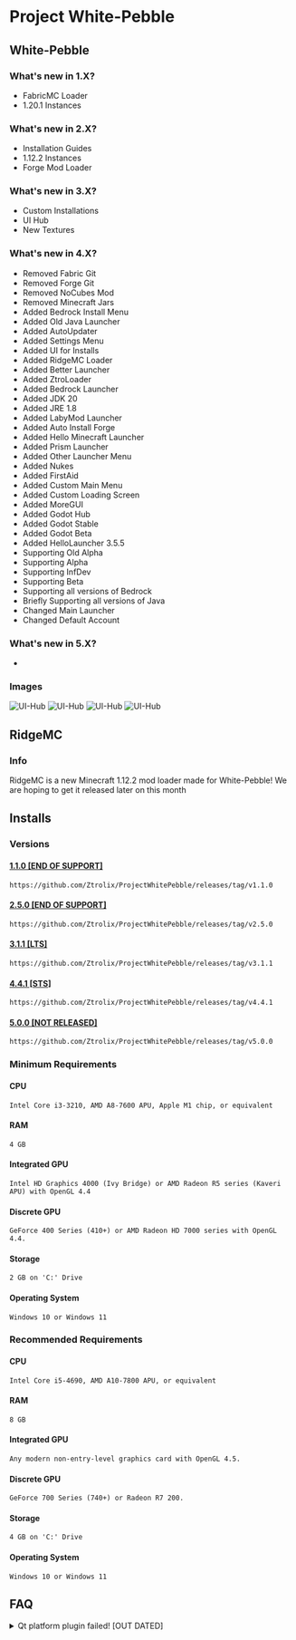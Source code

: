 # Project White-Pebble
## White-Pebble

### What's new in 1.X?

- FabricMC Loader
- 1.20.1 Instances

### What's new in 2.X?

- Installation Guides
- 1.12.2 Instances
- Forge Mod Loader

### What's new in 3.X?

- Custom Installations
- UI Hub
- New Textures

### What's new in 4.X?

- Removed Fabric Git
- Removed Forge Git
- Removed NoCubes Mod
- Removed Minecraft Jars
- Added Bedrock Install Menu
- Added Old Java Launcher
- Added AutoUpdater
- Added Settings Menu
- Added UI for Installs
- Added RidgeMC Loader
- Added Better Launcher
- Added ZtroLoader
- Added Bedrock Launcher
- Added JDK 20
- Added JRE 1.8
- Added LabyMod Launcher
- Added Auto Install Forge
- Added Hello Minecraft Launcher
- Added Prism Launcher
- Added Other Launcher Menu
- Added Nukes
- Added FirstAid
- Added Custom Main Menu
- Added Custom Loading Screen
- Added MoreGUI
- Added Godot Hub
- Added Godot Stable
- Added Godot Beta
- Added HelloLauncher 3.5.5
- Supporting Old Alpha 
- Supporting Alpha
- Supporting InfDev
- Supporting Beta
- Supporting all versions of Bedrock
- Briefly Supporting all versions of Java
- Changed Main Launcher
- Changed Default Account

### What's new in 5.X?

-

### Images

![UI-Hub](https://github.com/Ztrolix/ProjectWhitePebble/blob/main/ui-hub.png?raw=true)
![UI-Hub](https://github.com/Ztrolix/ProjectWhitePebble/blob/main/java.png?raw=true)
![UI-Hub](https://github.com/Ztrolix/ProjectWhitePebble/blob/main/old-java.png?raw=true)
![UI-Hub](https://github.com/Ztrolix/ProjectWhitePebble/blob/main/bedrock.png?raw=true)

## RidgeMC
### Info
RidgeMC is a new Minecraft 1.12.2 mod loader made for White-Pebble!
We are hoping to get it released later on this month

## Installs

### Versions
#### [1.1.0 [END OF SUPPORT]](https://github.com/Ztrolix/ProjectWhitePebble/releases/tag/v1.1.0)
    https://github.com/Ztrolix/ProjectWhitePebble/releases/tag/v1.1.0
#### [2.5.0 [END OF SUPPORT]](https://github.com/Ztrolix/ProjectWhitePebble/releases/tag/v2.5.0)
    https://github.com/Ztrolix/ProjectWhitePebble/releases/tag/v2.5.0
#### [3.1.1 [LTS]](https://github.com/Ztrolix/ProjectWhitePebble/releases/tag/v3.1.1)
    https://github.com/Ztrolix/ProjectWhitePebble/releases/tag/v3.1.1
#### [4.4.1 [STS]](https://github.com/Ztrolix/ProjectWhitePebble/releases/tag/v4.4.1)
    https://github.com/Ztrolix/ProjectWhitePebble/releases/tag/v4.4.1
#### [5.0.0 [NOT RELEASED]](https://github.com/Ztrolix/ProjectWhitePebble/releases/tag/v5.0.0)
    https://github.com/Ztrolix/ProjectWhitePebble/releases/tag/v5.0.0

### Minimum Requirements	

#### CPU
    Intel Core i3-3210, AMD A8-7600 APU, Apple M1 chip, or equivalent
#### RAM
    4 GB
#### Integrated GPU
    Intel HD Graphics 4000 (Ivy Bridge) or AMD Radeon R5 series (Kaveri APU) with OpenGL 4.4
#### Discrete GPU   
    GeForce 400 Series (410+) or AMD Radeon HD 7000 series with OpenGL 4.4.
#### Storage
    2 GB on 'C:' Drive
#### Operating System
    Windows 10 or Windows 11

### Recommended Requirements	

#### CPU
    Intel Core i5-4690, AMD A10-7800 APU, or equivalent
#### RAM
    8 GB
#### Integrated GPU
    Any modern non-entry-level graphics card with OpenGL 4.5.
#### Discrete GPU   
    GeForce 700 Series (740+) or Radeon R7 200.
#### Storage
    4 GB on 'C:' Drive
#### Operating System
    Windows 10 or Windows 11

## FAQ

<details>
<summary>Qt platform plugin failed! [OUT DATED]</summary>

##### Output
This application failed to start because it could not find or load the Qt platform plugin "windows"

Reinstalling the application may fix this problem.

![Photo](https://github.com/Ztrolix/ProjectWhitePebble/blob/main/qtfailed.png?raw=true)

#### How to fix

##### Way 1
1. Uninstall Project White-Pebble
2. Reinstall Project White-Pebble

> if all of these options fail for you wou will have to go to "Other Launchers" in the hub.

</details>
